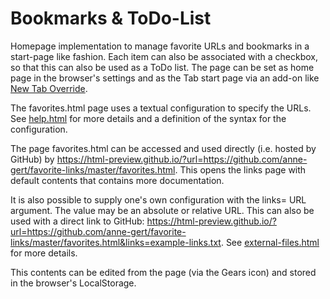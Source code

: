﻿Bookmarks & ToDo-List
=====================

Homepage implementation to manage favorite URLs and bookmarks in a start-page
like fashion. Each item can also be associated with a checkbox, so that this
can also be used as a ToDo list.
The page can be set as home page in the browser's settings and as the Tab
start page via an add-on like [New Tab
Override](https://addons.mozilla.org/en-US/firefox/addon/new-tab-override/).

The favorites.html page uses a textual configuration to specify the URLs.
See [help.html](help.html) for more details and a definition of the syntax for
the configuration.

The page favorites.html can be accessed and used directly (i.e. hosted by
GitHub) by
<https://html-preview.github.io/?url=https://github.com/anne-gert/favorite-links/master/favorites.html>.
This opens the links page with default contents that contains more
documentation.

It is also possible to supply one's own configuration with the links= URL
argument.  The value may be an absolute or relative URL.  This can also be used
with a direct link to GitHub:
<https://html-preview.github.io/?url=https://github.com/anne-gert/favorite-links/master/favorites.html&links=example-links.txt>.
See <a href="external-files.html">external-files.html</a> for more details.

This contents can be edited from the page (via the Gears icon) and stored in
the browser's LocalStorage.

